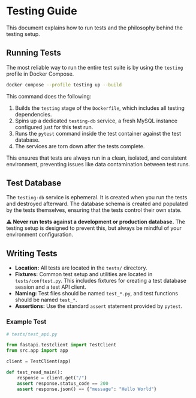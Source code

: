 # Testing Guide

This document explains how to run tests and the philosophy behind the testing setup.

## Running Tests

The most reliable way to run the entire test suite is by using the `testing` profile in Docker Compose.

```bash
docker compose --profile testing up --build
```

This command does the following:
1.  Builds the `testing` stage of the `Dockerfile`, which includes all testing dependencies.
2.  Spins up a dedicated `testing-db` service, a fresh MySQL instance configured just for this test run.
3.  Runs the `pytest` command inside the test container against the test database.
4.  The services are torn down after the tests complete.

This ensures that tests are always run in a clean, isolated, and consistent environment, preventing issues like data contamination between test runs.

## Test Database

The `testing-db` service is ephemeral. It is created when you run the tests and destroyed afterward. The database schema is created and populated by the tests themselves, ensuring that the tests control their own state.

**⚠️ Never run tests against a development or production database.** The testing setup is designed to prevent this, but always be mindful of your environment configuration.

## Writing Tests

-   **Location:** All tests are located in the `tests/` directory.
-   **Fixtures:** Common test setup and utilities are located in `tests/conftest.py`. This includes fixtures for creating a test database session and a test API client.
-   **Naming:** Test files should be named `test_*.py`, and test functions should be named `test_*`.
-   **Assertions:** Use the standard `assert` statement provided by `pytest`.

### Example Test

```python
# tests/test_api.py

from fastapi.testclient import TestClient
from src.app import app

client = TestClient(app)

def test_read_main():
    response = client.get("/")
    assert response.status_code == 200
    assert response.json() == {"message": "Hello World"}
```
